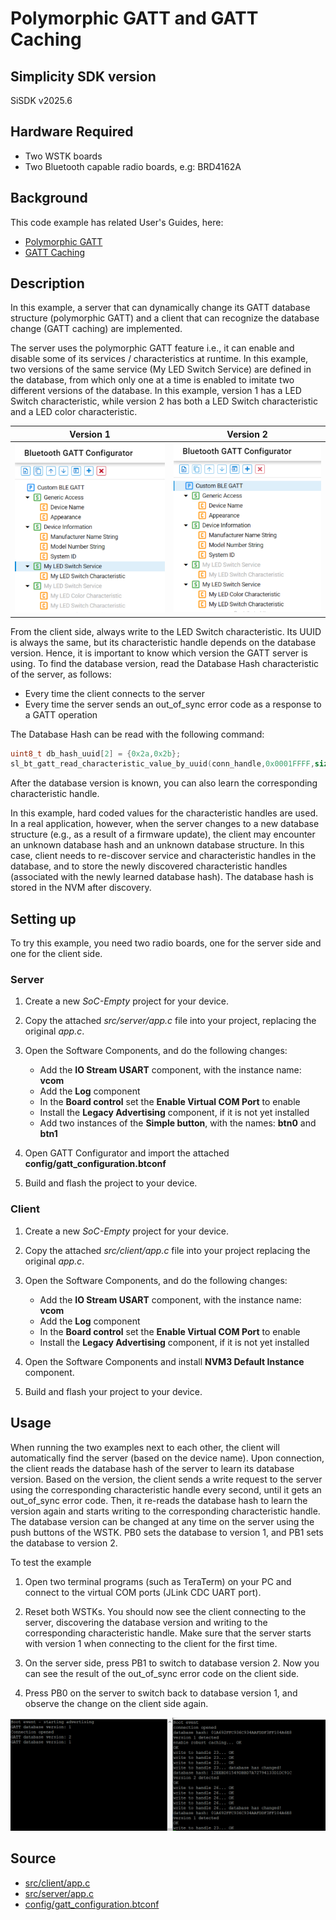 <!--Author: Arnold Kalvach -->

# Polymorphic GATT and GATT Caching


## Simplicity SDK version

SiSDK v2025.6

## Hardware Required

- Two WSTK boards
- Two Bluetooth capable radio boards, e.g: BRD4162A

## Background

This code example has related User's Guides, here:

* [Polymorphic GATT](https://docs.silabs.com/bluetooth/8.2.0/bluetooth-gatt/polymorphic-gatt)
* [GATT Caching](https://docs.silabs.com/bluetooth/8.2.0/bluetooth-gatt/gatt-caching)

## Description

In this example, a server that can dynamically change its GATT database structure (polymorphic GATT) and a client that can recognize the database change (GATT caching) are implemented.

The server uses the polymorphic GATT feature i.e., it can enable and disable some of its services / characteristics at runtime. In this example, two versions of the same service (My LED Switch Service) are defined in the database, from which only one at a time is enabled to imitate two different versions of the database. In this example, version 1 has a LED Switch characteristic, while version 2 has both a LED Switch characteristic and a LED color characteristic.

|  Version 1                                   | Version 2                                    |
| -------------------------------------------- | -------------------------------------------- |
| ![GATT version 1](images/gatt_version_1.png) | ![GATT version 2](images/gatt_version_2.png) |

From the client side, always write to the LED Switch characteristic. Its UUID is always the same, but its characteristic handle depends on the database version. Hence, it is important to know which version the GATT server is using. To find the database version, read the Database Hash characteristic of the server, as follows:

* Every time the client connects to the server
* Every time the server sends an out_of_sync error code as a response to a GATT operation

The Database Hash can be read with the following command:

```c
uint8_t db_hash_uuid[2] = {0x2a,0x2b};
sl_bt_gatt_read_characteristic_value_by_uuid(conn_handle,0x0001FFFF,sizeof(db_hash_uuid),&db_hash_uuid[0]);
```

After the database version is known, you can also learn the corresponding characteristic handle.

In this example, hard coded values for the characteristic handles are used. In a real application, however, when the server changes to a new database structure (e.g., as a result of a firmware update), the client may encounter an unknown database hash and an unknown database structure. In this case, client needs to re-discover service and characteristic handles in the database, and to store the newly discovered characteristic handles (associated with the newly learned database hash). The database hash is stored in the NVM after discovery.

## Setting up

To try this example, you need two radio boards, one for the server side and one for the client side.

### Server

1. Create a new *SoC-Empty* project for your device.

2. Copy the attached *src/server/app.c* file into your project, replacing the original *app.c*.

3. Open the Software Components, and do the following changes:

   - Add the **IO Stream USART** component, with the instance name: **vcom**
   - Add the **Log** component
   - In the **Board control** set the **Enable Virtual COM Port** to enable
   - Install the **Legacy Advertising** component, if it is not yet installed
   - Add two instances of the **Simple button**, with the names: **btn0** and **btn1**

4. Open GATT Configurator and import the attached **config/gatt_configuration.btconf**

5. Build and flash the project to your device.

### Client

1. Create a new *SoC-Empty* project for your device.

2. Copy the attached *src/client/app.c* file into your project replacing the original *app.c*.

3. Open the Software Components, and do the following changes:

   - Add the **IO Stream USART** component, with the instance name: **vcom**
   - Add the **Log** component
   - In the **Board control** set the **Enable Virtual COM Port** to enable
   - Install the **Legacy Advertising** component, if it is not yet installed

4. Open the Software Components and install **NVM3 Default Instance** component.

5. Build and flash your project to your device.


## Usage

When running the two examples next to each other, the client will automatically find the server (based on the device name). Upon connection, the client reads the database hash of the server to learn its database version. Based on the version, the client sends a write request to the server using the corresponding characteristic handle every second, until it gets an out_of_sync error code. Then, it re-reads the database hash to learn the version again and starts writing to the corresponding characteristic handle. The database version can be changed at any time on the server using the push buttons of the WSTK. PB0 sets the database to version 1, and PB1 sets the database to version 2.

To test the example

1. Open two terminal programs (such as TeraTerm) on your PC and connect to the virtual COM ports (JLink CDC UART port).

2. Reset both WSTKs. You should now see the client connecting to the server, discovering the database version and writing to the corresponding characteristic handle. Make sure that the server starts with version 1 when connecting to the client for the first time.

3. On the server side, press PB1 to switch to database version 2. Now you can see the result of the out_of_sync error code on the client side. 

4. Press PB0 on the server to switch back to database version 1, and observe the change on the client side again.

![log](images/log.png)



## Source

* [src/client/app.c](src/client/app.c)
* [src/server/app.c](src/server/app.c)
* [config/gatt_configuration.btconf](config/gatt_configuration.btconf)
